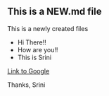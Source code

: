 ## This is a NEW.md file

This is a newly created files

* Hi There!!
* How are you!!
* This is Srini

[Link to Google](http://www.google.com)

Thanks,
Srini

